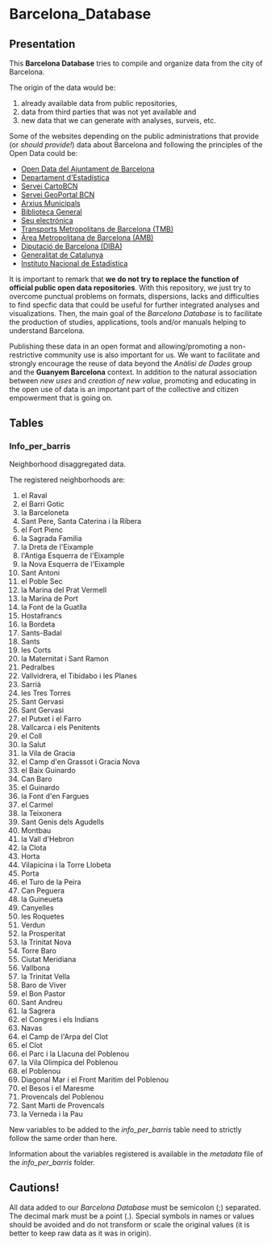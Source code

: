 # Barcelona_Database

## Presentation

This **Barcelona Database** tries to compile and organize data from the city of Barcelona.

The origin of the data would be:

1. already available data from public repositories, 
2. data from third parties that was not yet available and 
3. new data that we can generate with analyses, surveis, etc.

Some of the websites depending on the public administrations that provide (or *should provide!*) data about Barcelona and following the principles of the Open Data could be:

* [Open Data del Ajuntament de Barcelona](http://opendata.bcn.cat)
* [Departament d'Estadística](http://www.bcn.cat/estadistica/catala/index.htm)
* [Servei CartoBCN](http://w20.bcn.cat/cartobcn/)
* [Servei GeoPortal BCN](http://www.bcn.cat/geoportal/ca/presentacio.html)
* [Arxius Municipals](http://w110.bcn.cat/portal/site/ArxiuMunicipal)
* [Biblioteca General](http://w110.bcn.cat/portal/site/BibliotecaGeneral)
* [Seu electrónica](http://w110.bcn.cat/portal/site/Ajuntament)
* [Transports Metropolitans de Barcelona (TMB)](http://www.tmb.cat/es/tmb-open-data)
* [Àrea Metropolitana de Barcelona (AMB)](http://www.amb.cat/s/web/area-metropolitana/dades-estadistiques.html)
* [Diputació de Barcelona (DIBA)](http://dadesobertes.diba.cat/datasets?f[0]=field_keyword%3Abarcelona)
* [Generalitat de Catalunya](http://dadesobertes.gencat.cat/ca/cercador/cerca-cataleg?q=barcelona)
* [Instituto Nacional de Estadística](http://www.ine.es/buscar/searchResults.do?searchString=barcelona)

It is important to remark that **we do not try to replace the function of official public open data repositories**. With this repository, we just try to overcome punctual problems on formats, dispersions, lacks and difficulties to find specfic data that could be useful for further integrated analyses and visualizations. Then, the main goal of the *Barcelona Database* is to facilitate the production of studies, applications, tools and/or manuals helping to understand Barcelona.

Publishing these data in an open format and allowing/promoting a non-restrictive community use is also important for us. We want to facilitate and strongly encourage the reuse of data beyond the *Anàlisi de Dades* group and the **Guanyem Barcelona** context. In addition to the natural association between *new uses* and *creation of new value*, promoting and educating in the open use of data is an important part of the collective and citizen empowerment that is going on.

## Tables

### Info_per_barris

Neighborhood disaggregated data.

The registered neighborhoods are:

1. el Raval
2. el Barri Gotic
3. la Barceloneta
4. Sant Pere, Santa Caterina i la Ribera
5. el Fort Pienc
6. la Sagrada Familia
7. la Dreta de l'Eixample
8. l'Antiga Esquerra de l'Eixample
9. la Nova Esquerra de l'Eixample
10. Sant Antoni
11. el Poble Sec 
12. la Marina del Prat Vermell 
13. la Marina de Port
14. la Font de la Guatlla
15. Hostafrancs
16. la Bordeta
17. Sants-Badal
18. Sants
19. les Corts
20. la Maternitat i Sant Ramon
21. Pedralbes
22. Vallvidrera, el Tibidabo i les Planes
23. Sarrià
24. les Tres Torres
25. Sant Gervasi 
26. Sant Gervasi 
27. el Putxet i el Farro
28. Vallcarca i els Penitents
29. el Coll
30. la Salut
31. la Vila de Gracia
32. el Camp d'en Grassot i Gracia Nova
33. el Baix Guinardo
34. Can Baro
35. el Guinardo
36. la Font d'en Fargues
37. el Carmel
38. la Teixonera
39. Sant Genis dels Agudells
40. Montbau
41. la Vall d'Hebron
42. la Clota
43. Horta
44. Vilapicina i la Torre Llobeta
45. Porta
46. el Turo de la Peira
47. Can Peguera
48. la Guineueta
49. Canyelles
50. les Roquetes
51. Verdun
52. la Prosperitat
53. la Trinitat Nova
54. Torre Baro
55. Ciutat Meridiana
56. Vallbona
57. la Trinitat Vella
58. Baro de Viver
59. el Bon Pastor
60. Sant Andreu
61. la Sagrera
62. el Congres i els Indians
63. Navas
64. el Camp de l'Arpa del Clot
65. el Clot
66. el Parc i la Llacuna del Poblenou
67. la Vila Olimpica del Poblenou
68. el Poblenou
69. Diagonal Mar i el Front Maritim del Poblenou
70. el Besos i el Maresme
71. Provencals del Poblenou
72. Sant Marti de Provencals
73. la Verneda i la Pau

New variables to be added to the *info_per_barris* table need to strictly follow the same order than here.

Information about the variables registered is available in the *metadata* file of the *info_per_barris* folder.

## Cautions!

All data added to our *Barcelona Database* must be semicolon (;) separated. The decimal mark must be a point (.). Special symbols in names or values should be avoided and do not transform or scale the original values (it is better to keep raw data as it was in origin).


